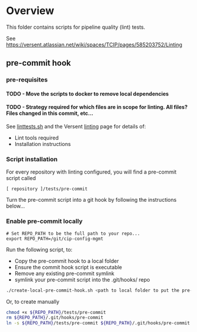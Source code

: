 # Overview

This folder contains scripts for pipeline quality (lint) tests. 

See https://versent.atlassian.net/wiki/spaces/TCIP/pages/585203752/Linting

## pre-commit hook

### pre-requisites
#### TODO - Move the scripts to docker to remove local dependencies
#### TODO - Strategy required for which files are in scope for linting. All files? Files changed in this commit, etc...

See [linttests.sh](./linttests.sh) and the Versent [linting](https://versent.atlassian.net/wiki/spaces/TCIP/pages/585203752/Linting#Linting-LintingonGITrepositories) page for details of:
+ Lint tools required
+ Installation instructions

### Script installation
For every repository with linting configured, you will find a pre-commit script called  

```
[ repository ]/tests/pre-commit
```

Turn the pre-commit script into a git hook by following the instructions below...

### Enable pre-commit locally
```
# Set REPO_PATH to be the full path to your repo... 
export REPO_PATH=/git/cip-config-mgmt
```

Run the following script, to:
+ Copy the pre-commit hook to a local folder
+ Ensure the commit hook script is executable
+ Remove any existing pre-commit symlink
+ symlink your pre-commit script into the .git/hooks/ repo

```bash
./create-local-pre-commit-hook.sh <path to local folder to put the pre-commit script in>
```

Or, to create manually
```bash
chmod +x ${REPO_PATH}/tests/pre-commit
rm ${REPO_PATH}/.git/hooks/pre-commit
ln -s ${REPO_PATH}/tests/pre-commit ${REPO_PATH}/.git/hooks/pre-commit

```
